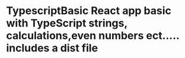 # TypescriptBasic React app basic with TypeScript strings, calculations,even numbers ect..... includes a dist file

